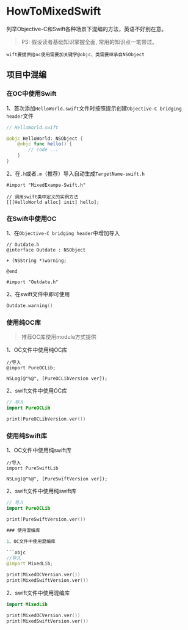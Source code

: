 # HowToMixedSwift

列举Objective-C和Swift各种场景下混编的方法，英语不好别在意。

> PS: 假设读者基础知识掌握全面, 常用的知识点一笔带过。

`wift要提供给oc使用需要加关键字@objc、类需要继承自NSObject`

## 项目中混编

### 在OC中使用Swift

1、首次添加`HelloWorld.swift`文件时按照提示创建`Objective-C bridging header`文件

```swift
// HelloWorld.swift

@objc HelloWorld: NSObject {
    @objc func hello() {
        // code ...
    }
}

```

2、在`.h`或者`.m`（推荐）导入自动生成`TargetName-swift.h`

```objc
#import "MixedExampe-Swift.h"

// 调用swift类中定义的实例方法
[[[HelloWorld alloc] init] hello];
```

### 在Swift中使用OC

1、在`Objective-C bridging header`中增加导入

```objc
// Outdate.h
@interface Outdate : NSObject

+ (NSString *)warning;

@end
```

```objc
#import "Outdate.h"
```

2、在swift文件中即可使用

```swift
Outdate.warning()
```

### 使用纯OC库

> 推荐OC库使用module方式提供

1、OC文件中使用纯OC库

```objc
//导入
@import PureOCLib;

NSLog(@"%@", [PureOCLibVersion ver]);

```

2、swift文件中使用OC库

```swift
// 导入
import PureOCLib

print(PureOCLibVersion.ver())
```

### 使用纯Swift库

1、OC文件中使用纯swift库

```objc
//导入
import PureSwiftLib

NSLog(@"%@", [PureSwiftVersion ver]);

```

2、swift文件中使用纯swift库

```swift
// 导入
import PureOCLib

print(PureSwiftVersion.ver())

### 使用混编库

1、OC文件中使用混编库

```objc
//导入
@import MixedLib;

print(MixedOCVersion.ver())        
print(MixedSwiftVersion.ver())
```

2、swift文件中使用混编库

```swift
import MixedLib

print(MixedOCVersion.ver())        
print(MixedSwiftVersion.ver())
```